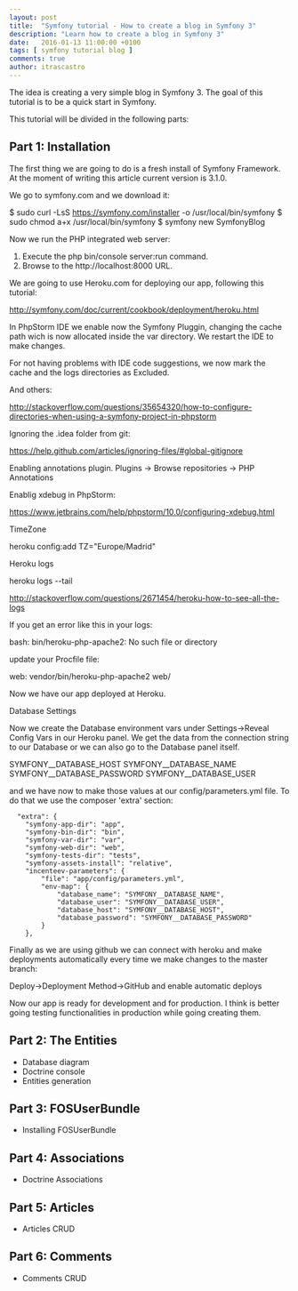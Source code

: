 ```yaml
---
layout: post
title:  "Symfony tutorial - How to create a blog in Symfony 3"
description: "Learn how to create a blog in Symfony 3"
date:   2016-01-13 11:00:00 +0100
tags: [ symfony tutorial blog ]
comments: true
author: itrascastro
---
```


The idea is creating a very simple blog in Symfony 3. The goal of this tutorial is to be a quick start in Symfony.

This tutorial will be divided in the following parts:

## Part 1: Installation

The first thing we are going to do is a fresh install of Symfony Framework. At the moment of writing this article current version is 3.1.0.

We go to symfony.com and we download it:

$ sudo curl -LsS https://symfony.com/installer -o /usr/local/bin/symfony
$ sudo chmod a+x /usr/local/bin/symfony
$ symfony new SymfonyBlog

Now we run the PHP integrated web server:

  1. Execute the php bin/console server:run command.
  2. Browse to the http://localhost:8000 URL.

We are going to use Heroku.com for deploying our app, following this tutorial:

  http://symfony.com/doc/current/cookbook/deployment/heroku.html

In PhpStorm IDE we enable now the Symfony Pluggin, changing the cache path wich is now allocated inside the var directory. We restart the IDE to make changes.

For not having problems with IDE code suggestions, we now mark the cache and the logs directories as Excluded.

And others:

  http://stackoverflow.com/questions/35654320/how-to-configure-directories-when-using-a-symfony-project-in-phpstorm

Ignoring the .idea folder from git:

  https://help.github.com/articles/ignoring-files/#global-gitignore

Enabling annotations plugin. Plugins -> Browse repositories -> PHP Annotations

Enablig xdebug in PhpStorm:

  https://www.jetbrains.com/help/phpstorm/10.0/configuring-xdebug.html

TimeZone

  heroku config:add TZ="Europe/Madrid"

Heroku logs

  heroku logs --tail

  http://stackoverflow.com/questions/2671454/heroku-how-to-see-all-the-logs

If you get an error like this in your logs:

  bash: bin/heroku-php-apache2: No such file or directory

update your Procfile file:

  web: vendor/bin/heroku-php-apache2 web/

Now we have our app deployed at Heroku.

Database Settings

Now we create the Database environment vars under Settings->Reveal Config Vars in our Heroku panel. We get the data from the connection string to our Database or we can also go to the Database panel itself.

SYMFONY__DATABASE_HOST
SYMFONY__DATABASE_NAME
SYMFONY__DATABASE_PASSWORD
SYMFONY__DATABASE_USER

and we have now to make those values at our config/parameters.yml file. To do that we use the composer 'extra' section:

      "extra": {
        "symfony-app-dir": "app",
        "symfony-bin-dir": "bin",
        "symfony-var-dir": "var",
        "symfony-web-dir": "web",
        "symfony-tests-dir": "tests",
        "symfony-assets-install": "relative",
        "incenteev-parameters": {
            "file": "app/config/parameters.yml",
            "env-map": {
                "database_name": "SYMFONY__DATABASE_NAME",
                "database_user": "SYMFONY__DATABASE_USER",
                "database_host": "SYMFONY__DATABASE_HOST",
                "database_password": "SYMFONY__DATABASE_PASSWORD"
            }
        },

Finally as we are using github we can connect with heroku and make deployments automatically every time we make changes to the master branch:

Deploy->Deployment Method->GitHub and enable automatic deploys

Now our app is ready for development and for production. I think is better going testing functionalities in production while going creating them.

## Part 2: The Entities

- Database diagram
- Doctrine console
- Entities generation

## Part 3: FOSUserBundle

- Installing FOSUserBundle

## Part 4: Associations

- Doctrine Associations

## Part 5: Articles

- Articles CRUD

## Part 6: Comments

- Comments CRUD
